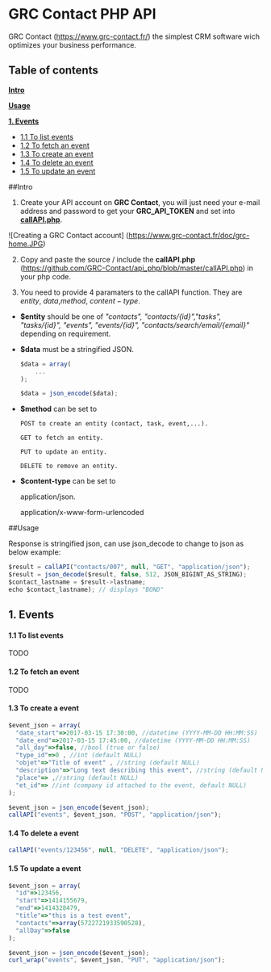 GRC Contact PHP API 
=================

GRC Contact (https://www.grc-contact.fr/) the simplest CRM software 
wich optimizes your business performance.

Table of contents
---------------

**[Intro](#intro)**

**[Usage](#usage)**

**[1. Events](#1-events)**
 - [1.1 To list events](#11-to-list-events)
 - [1.2 To fetch an event](#12-to-fetch-an-event)
 - [1.3 To create an event](#13-to-create-an-event)
 - [1.4 To delete an event](#14-to-delete-an-event)
 - [1.5 To update an event](#15-to-update-an-event)



##Intro

1. Create your API account on **GRC Contact**, you will just need your e-mail address and password to get your **GRC_API_TOKEN** and set into [**callAPI.php**](https://github.com/GRC-Contact/api_php/blob/master/callAPI.php).

![Creating a GRC Contact account] (https://www.grc-contact.fr/doc/grc-home.JPG)


2. Copy and paste the source / include the **callAPI.php** (https://github.com/GRC-Contact/api_php/blob/master/callAPI.php) in your php code.

3. You need to provide 4 paramaters to the callAPI function. They are $entity$, $data$,$method$, $content-type$.

- **$entity** should be one of *"contacts", "contacts/{id}","tasks", "tasks/{id}", "events", "events/{id}", "contacts/search/email/{email}"* depending on requirement.


-  **$data** must be a stringified JSON.
	```javascript
	$data = array(
		...
	);
	
	$data = json_encode($data);
	```

- **$method** can be set to
  
      POST to create an entity (contact, task, event,...).
      
      GET to fetch an entity.
      
      PUT to update an entity.
      
      DELETE to remove an entity.

- **$content-type** can be set to
	
	application/json.

	application/x-www-form-urlencoded

##Usage


Response is stringified json, can use json_decode to change to json as below example:

```javascript
$result = callAPI("contacts/007", null, "GET", "application/json");
$result = json_decode($result, false, 512, JSON_BIGINT_AS_STRING);
$contact_lastname = $result->lastname;
echo $contact_lastname); // displays "BOND"
``` 



## 1. Events

#### 1.1 To list events
TODO
#### 1.2 To fetch an event
TODO
#### 1.3 To create a event

```javascript
$event_json = array(
  "date_start"=>2017-03-15 17:30:00, //datetime (YYYY-MM-DD HH:MM:SS)
  "date_end"=>2017-03-15 17:45:00, //datetime (YYYY-MM-DD HH:MM:SS)
  "all_day"=>false, //bool (true or false)
  "type_id"=>0 , //int (default NULL)
  "objet"=>"Title of event" , //string (default NULL)
  "description"=>"Long text describing this event", //string (default NULL)
  "place"=> ,//string (default NULL)
  "et_id"=> //int (company id attached to the event, default NULL)
);

$event_json = json_encode($event_json);
callAPI("events", $event_json, "POST", "application/json");
```

#### 1.4 To delete a event

```javascript
callAPI("events/123456", null, "DELETE", "application/json");
```

#### 1.5 To update a event

```javascript
$event_json = array(
  "id"=>123456,
  "start"=>1414155679,
  "end"=>1414328479,
  "title"=>"this is a test event",
  "contacts"=>array(5722721933590528),
  "allDay"=>false
);

$event_json = json_encode($event_json);
curl_wrap("events", $event_json, "PUT", "application/json");
```
